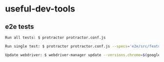 # useful-dev-tools

## e2e tests

```sh
Run all tests: $ protractor protractor.conf.js
```
```sh
Run single test: $ protractor protractor.conf.js --specs='e2e/src/features/test-name.feature'
```
```sh
Update webdriver: $ webdriver-manager update --versions.chrome=$(google-chrome --version | cut -d ' ' -f 3)
```
